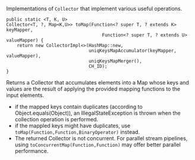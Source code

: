 Implementations of ``Collector`` that implement various useful operations.

```
public static <T, K, U>
Collector<T, ?, Map<K,U>> toMap(Function<? super T, ? extends K> keyMapper,
                                    Function<? super T, ? extends U> valueMapper) {
    return new CollectorImpl<>(HashMap::new,
                               uniqKeysMapAccumulator(keyMapper, valueMapper),
                               uniqKeysMapMerger(),
                               CH_ID);
}
  ```
Returns a Collector that accumulates elements into a Map whose keys and values are the result of applying the provided mapping functions to the input elements. 
- if the mapped keys contain duplicates (according to Object.equals(Object)), an IllegalStateException is thrown when the collection operation is performed.
- if the mappled keys might have duplicates, use ``toMap(Function,Function,BinaryOperator)`` instead.
- The returned Collector is not concurrent. For parallel stream pipelines, using ``toConcurrentMap(Function,Function)`` may offer better parallel performance.
